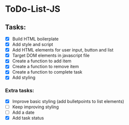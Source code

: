 # ToDo-List-JS

## Tasks:

- [x] Build HTML boilerplate
- [x] Add style and script
- [x] Add HTML elements for user input, button and list
- [x] Target DOM elements in javascript file
- [x] Create a function to add item
- [x] Create a function to remove item
- [x] Create a function to complete task
- [x] Add styling

### Extra tasks:

- [x] Improve basic styling (add bulletpoints to list elements)
- [ ] Keep improving styling
- [ ] Add a date
- [x] Add task status
